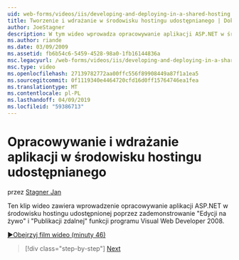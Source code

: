 ```yaml
---
uid: web-forms/videos/iis/developing-and-deploying-in-a-shared-hosting
title: Tworzenie i wdrażanie w środowisku hostingu udostępnianego | Dokumentacja firmy Microsoft
author: JoeStagner
description: W tym wideo wprowadza opracowywanie aplikacji ASP.NET w środowisku hostingu udostępnionej poprzez zademonstrowanie &quot;edycji na żywo&quot; i &quot;publikacji zdalnej &...
ms.author: riande
ms.date: 03/09/2009
ms.assetid: fb6b54c6-5459-4528-98a0-1fb16144836a
msc.legacyurl: /web-forms/videos/iis/developing-and-deploying-in-a-shared-hosting
msc.type: video
ms.openlocfilehash: 27139782772aa00ffc556f89908449a87f1a1ea5
ms.sourcegitcommit: 0f1119340e4464720cfd16d0ff15764746ea1fea
ms.translationtype: MT
ms.contentlocale: pl-PL
ms.lasthandoff: 04/09/2019
ms.locfileid: "59386713"
---
```

# <a name="developing-and-deploying-in-a-shared-hosting"></a>Opracowywanie i wdrażanie aplikacji w środowisku hostingu udostępnianego

przez [Stagner Jan](https://github.com/JoeStagner)

Ten klip wideo zawiera wprowadzenie opracowywanie aplikacji ASP.NET w środowisku hostingu udostępnionej poprzez zademonstrowanie "Edycji na żywo" i "Publikacji zdalnej" funkcji programu Visual Web Developer 2008.

[&#9654;Obejrzyj film wideo (minuty 46)](https://channel9.msdn.com/Blogs/ASP-NET-Site-Videos/developing-and-deploying-in-a-shared-hosting)

> [!div class="step-by-step"]
> [Next](working-with-iis7-deligated-admin.md)
